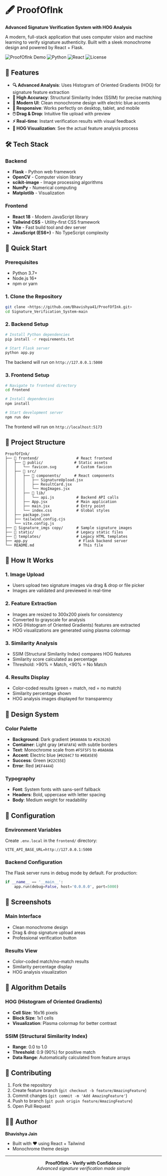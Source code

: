 # 🖋️ ProofOfInk

**Advanced Signature Verification System with HOG Analysis**

A modern, full-stack application that uses computer vision and machine learning to verify signature authenticity. Built with a sleek monochrome design and powered by React + Flask.

![ProofOfInk Demo](https://img.shields.io/badge/Status-Ready-brightgreen) ![Python](https://img.shields.io/badge/Python-3.x-blue) ![React](https://img.shields.io/badge/React-18.x-61DAFB) ![License](https://img.shields.io/badge/License-MIT-yellow)

## 🌟 Features

- **🔍 Advanced Analysis**: Uses Histogram of Oriented Gradients (HOG) for signature feature extraction
- **🎯 High Accuracy**: Structural Similarity Index (SSIM) for precise matching
- **🎨 Modern UI**: Clean monochrome design with electric blue accents
- **📱 Responsive**: Works perfectly on desktop, tablet, and mobile
- **🖱️ Drag & Drop**: Intuitive file upload with preview
- **⚡ Real-time**: Instant verification results with visual feedback
- **🔬 HOG Visualization**: See the actual feature analysis process

## 🛠️ Tech Stack

### Backend
- **Flask** - Python web framework
- **OpenCV** - Computer vision library
- **scikit-image** - Image processing algorithms
- **NumPy** - Numerical computing
- **Matplotlib** - Visualization

### Frontend
- **React 18** - Modern JavaScript library
- **Tailwind CSS** - Utility-first CSS framework
- **Vite** - Fast build tool and dev server
- **JavaScript (ES6+)** - No TypeScript complexity

## 🚀 Quick Start

### Prerequisites
- Python 3.7+
- Node.js 16+
- npm or yarn

### 1. Clone the Repository
```bash
git clone <https://github.com/Bhavishya41/ProofOfInk.git>
cd Signature_Verification_System-main
```

### 2. Backend Setup
```bash
# Install Python dependencies
pip install -r requirements.txt

# Start Flask server
python app.py
```
The backend will run on `http://127.0.0.1:5000`

### 3. Frontend Setup
```bash
# Navigate to frontend directory
cd frontend

# Install dependencies
npm install

# Start development server
npm run dev
```
The frontend will run on `http://localhost:5173`

## 📁 Project Structure

```
ProofOfInk/
├── 📁 frontend/                 # React frontend
│   ├── 📁 public/              # Static assets
│   │   └── favicon.svg         # Custom favicon
│   ├── 📁 src/
│   │   ├── 📁 components/      # React components
│   │   │   ├── SignatureUpload.jsx
│   │   │   ├── ResultCard.jsx
│   │   │   └── HogImages.jsx
│   │   ├── 📁 lib/
│   │   │   └── api.js          # Backend API calls
│   │   ├── App.jsx             # Main application
│   │   ├── main.jsx            # Entry point
│   │   └── index.css           # Global styles
│   ├── package.json
│   ├── tailwind.config.cjs
│   └── vite.config.js
├── 📁 Signature_imgs copy/      # Sample signature images
├── 📁 static/                   # Legacy static files
├── 📁 templates/                # Legacy HTML templates
├── app.py                       # Flask backend server
└── README.md                    # This file
```

## 🎯 How It Works

### 1. **Image Upload**
- Users upload two signature images via drag & drop or file picker
- Images are validated and previewed in real-time

### 2. **Feature Extraction**
- Images are resized to 300x200 pixels for consistency
- Converted to grayscale for analysis
- HOG (Histogram of Oriented Gradients) features are extracted
- HOG visualizations are generated using plasma colormap

### 3. **Similarity Analysis**
- SSIM (Structural Similarity Index) compares HOG features
- Similarity score calculated as percentage
- Threshold: >90% = Match, <90% = No Match

### 4. **Results Display**
- Color-coded results (green = match, red = no match)
- Similarity percentage shown
- HOG analysis images displayed for transparency

## 🎨 Design System

### Color Palette
- **Background**: Dark gradient (`#0A0A0A` to `#262626`)
- **Container**: Light gray (`#FAFAFA`) with subtle borders
- **Text**: Monochrome scale from `#F5F5F5` to `#0A0A0A`
- **Accent**: Electric blue (`#0284C7` to `#0EA5E9`)
- **Success**: Green (`#22C55E`)
- **Error**: Red (`#EF4444`)

### Typography
- **Font**: System fonts with sans-serif fallback
- **Headers**: Bold, uppercase with letter spacing
- **Body**: Medium weight for readability

## 🔧 Configuration

### Environment Variables
Create `.env.local` in the `frontend/` directory:
```env
VITE_API_BASE_URL=http://127.0.0.1:5000
```

### Backend Configuration
The Flask server runs in debug mode by default. For production:
```python
if __name__ == '__main__':
    app.run(debug=False, host='0.0.0.0', port=5000)
```

## 📸 Screenshots

### Main Interface
- Clean monochrome design
- Drag & drop signature upload areas
- Professional verification button

### Results View
- Color-coded match/no-match results
- Similarity percentage display
- HOG analysis visualization

## 🔬 Algorithm Details

### HOG (Histogram of Oriented Gradients)
- **Cell Size**: 16x16 pixels
- **Block Size**: 1x1 cells
- **Visualization**: Plasma colormap for better contrast

### SSIM (Structural Similarity Index)
- **Range**: 0.0 to 1.0
- **Threshold**: 0.9 (90%) for positive match
- **Data Range**: Automatically calculated from feature arrays

## 🤝 Contributing

1. Fork the repository
2. Create feature branch (`git checkout -b feature/AmazingFeature`)
3. Commit changes (`git commit -m 'Add AmazingFeature'`)
4. Push to branch (`git push origin feature/AmazingFeature`)
5. Open Pull Request

## 👨‍💻 Author

**Bhavishya Jain**
- Built with ❤️ using React + Tailwind
- Monochrome theme design

---

<div align="center">
  <strong>ProofOfInk - Verify with Confidence</strong>
  <br>
  <em>Advanced signature verification made simple</em>
</div>
